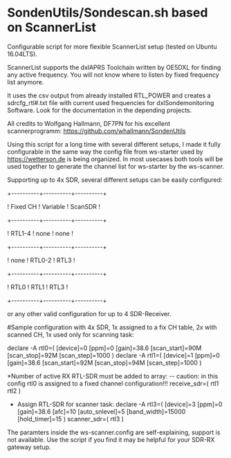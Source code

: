 # SondenUtils/Sondescan.sh based on ScannerList
Configurable script for more flexible ScannerList setup (tested on Ubuntu 16.04LTS).

ScannerList supports the dxlAPRS Toolchain written by OE5DXL for finding any active frequency. You will not know where to listen by fixed frequency list anymore.

It uses the csv output from already installed RTL_POWER and creates a sdrcfg_rtl#.txt file with current used frequencies for dxlSondemonitoring Software. Look for the documentation in the depending projects.

All credits to Wolfgang Hallmann, DF7PN for his excellent scannerprogramm:
https://github.com/whallmann/SondenUtils

Using this script for a long time with several different setups, I made it fully configurable in the same way the config file from ws-starter used by https://wetterson.de is being organized.
In most usecases both tools will be used together to generate the channel list for ws-starter by the ws-scanner.

Supporting up to 4x SDR, several different setups can be easily configured:

+----------+----------+----------+

! Fixed CH ! Variable ! ScanSDR  ! 

+----------+----------+----------+

!  RTL1-4  !  none    !  none    !

+----------+----------+----------+

!  none    !  RTL0-2  !  RTL3    !

+----------+----------+----------+

!  RTL0    !  RTL1    !  RTL3    !

+----------+----------+----------+

or any other valid configuration for up to 4 SDR-Receiver. 

#Sample configuration with 4x SDR, 1x assigned to a fix CH table, 2x with scanned CH, 1x used only for scanning task:

declare -A rtl0=( [device]=0 [ppm]=0 [gain]=38.6 [scan_start]=90M [scan_stop]=92M [scan_step]=1000 )
declare -A rtl1=( [device]=1 [ppm]=0 [gain]=38.6 [scan_start]=92M [scan_stop]=94M [scan_step]=1000 )

*Number of active RX RTL-SDR must be added to array:
 -- caution: in this config rtl0 is assigned to a fixed channel configuration!!!
receive_sdr=( rtl1 rtl2 )

* Assign RTL-SDR for scanner task:
declare -A rtl3=( [device]=3 [ppm]=0 [gain]=38.6 [afc]=10 [auto_snlevel]=5 [band_width]=15000 [hold_timer]=15 )
scanner_sdr=( rtl3 )

The paramters inside the ws-scanner.config are self-explaining, support is not available. Use the script if you find it may be helpful for your SDR-RX gateway setup.


